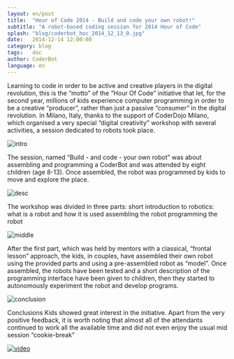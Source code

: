 ```yaml
---
layout: en/post
title:  "Hour of Code 2014 - Build and code your own robot!"
subtitle: "A robot-based coding session for 2014 Hour of Code"
splash: "blog/coderbot_hoc_2014_12_13_0.jpg"
date:   2014-12-14 12:00:00
category: blog
tags:   doc
author: CoderBot
language: en
---
```

Learning to code in order to be active and creative players in the digital revolution, this is the “motto” of the “Hour Of Code” initiative that let, for the second year, millions of kids experience computer programming in order to be a creative “producer”, rather than just a passive “consumer” in the digital revolution.
In Milano, Italy, thanks to the support of CoderDojo Milano, which organised a very special “digital creativity” workshop with several activities, a session dedicated to robots took place.

![intro]({{site.baseurl}}/img/blog/coderbot_hoc_2014_12_13_1.jpg)

The session, named “Build - and code - your own robot” was about assembling and programming a CoderBot and was attended by eight children (age 8-13).
Once assembled, the robot was programmed by kids to move and explore the place.

![desc]({{site.baseurl}}/img/blog/coderbot_hoc_2014_12_13_2.jpg)

The workshop was divided in three parts:
short introduction to robotics: what is a robot and how it is used
assembling the robot
programming the robot

![middle]({{site.baseurl}}/img/blog/coderbot_hoc_2014_12_13_3.jpg)

After the first part, which was held by mentors with a classical, “frontal lesson” approach, the kids, in couples, have assembled their own robot using the provided parts and using a pre-assembled robot as “model”.
Once assembled, the robots have been tested and a short description of the programming interface have been given to children, then they started to autonomously experiment the robot and develop programs.

![conclusion]({{site.baseurl}}/img/blog/coderbot_hoc_2014_12_13_4.jpg)

Conclusions
Kids showed great interest in the initiative. Apart from the very positive feedback, it is worth noting that almost all of the attendants continued to work all the available time and did not even enjoy the usual mid session “cookie-break”

[![video](http://img.youtube.com/vi/9rWKXD2UzS8/0.jpg)](http://www.youtube.com/watch?v=9rWKXD2UzS8)